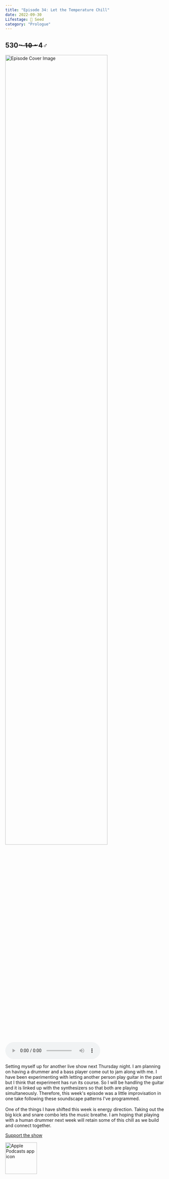 ```yaml
---
title: "Episode 34: Let the Temperature Chill"
date: 2022-09-30
Lifestage: 🌱 Seed
category: "Prologue"
---
```

## 530~ ̶1̶0̶ ̶~4♂
<img src="https://artwork.captivate.fm/d08320d7-f120-4c98-b50c-4ccc3e37a959/60854458c4d1acdf4e1c2f79c4137142.jpg" alt="Episode Cover Image" width=80%/>
<audio controls>
  <source src="https://podcasts.captivate.fm/media/f606b6b2-8846-475e-8ff9-c4058f985485/11415673-episode-34-let-the-temperature-chill.mp3" type="audio/mpeg">
  Your browser does not support the audio element.
</audio>

<p>Setting myself up for another live show next Thursday night. I am planning on having a drummer and a bass player come out to jam along with me. I have been experimenting with letting another person play guitar in the past but I think that experiment has run its course. So I will be handling the guitar and it is linked up with the synthesizers so that both are playing simultaneously. Therefore, this week&apos;s episode was a little improvisation in one take following these soundscape patterns I&apos;ve programmed. <br/><br/>One of the things I have shifted this week is energy direction. Taking out the big kick and snare combo lets the music breathe. I am hoping that playing with a human drummer next week will retain some of this chill as we build and connect together. </p><a rel="payment" href="https://www.paypal.com/donate/?hosted_button_id=WX3GRUK5BHJLS">Support the show</a>

<a href="https://podcasts.apple.com/us/podcast/living-room-music/id1608791560?tscg=30200&itsct=podcast_box_appicon&ls=1&mttnsubad=1608791560" style="display: inline-block;"><img src="https://toolbox.marketingtools.apple.com/api/v2/badges/app-icon-podcasts/standard/en-us" alt="Apple Podcasts app icon" style="width: 100px; height: 100px; vertical-align: middle; object-fit: contain;" /></a>
    